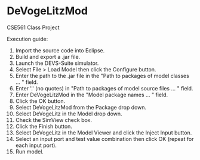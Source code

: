 # DeVogeLitzMod
CSE561 Class Project

Execution guide:

1) Import the source code into Eclipse.
2) Build and export a .jar file.
3) Launch the DEVS-Suite simulator.
4) Select File > Load Model then click the Configure button.
5) Enter the path to the .jar file in the "Path to packages of model classes ... " field.
6) Enter '.' (no quotes) in "Path to packages of model source files ... " field.
7) Enter DeVogeLitzMod in the "Model package names ... " field.
8) Click the OK button.
9) Select DeVogeLitzMod from the Package drop down.
10) Select DeVogeLitz in the Model drop down.
11) Check the SimView check box.
12) Click the Finish button.
13) Select DeVogeLitz in the Model Viewer and click the Inject Input button.
14) Select an input port and test value combination then click OK (repeat for each input port).
15) Run model.
